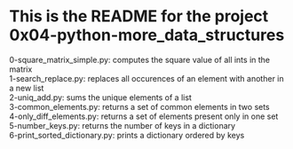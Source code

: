 # This is the README for the project 0x04-python-more_data_structures
0-square_matrix_simple.py: computes the square value of all ints in the matrix    
1-search_replace.py: replaces all occurences of an element with another in a new list    
2-uniq_add.py: sums the unique elements of a list    
3-common_elements.py: returns a set of common elements in two sets   
4-only_diff_elements.py: returns a set of elements present only in one set    
5-number_keys.py: returns the number of keys in a dictionary   
6-print_sorted_dictionary.py: prints a dictionary ordered by keys   

